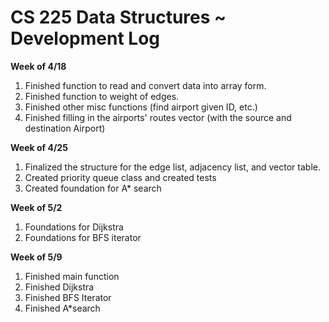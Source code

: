 # CS 225 Data Structures ~ Development Log

**Week of 4/18**
1) Finished function to read and convert data into array form.
2) Finished function to weight of edges.
3) Finished other misc functions (find airport given ID, etc.)
4) Finished filling in the airports' routes vector (with the source and destination Airport)

**Week of 4/25**
1) Finalized the structure for the edge list, adjacency list, and vector table.
2) Created priority queue class and created tests
3) Created foundation for A* search

**Week of 5/2**
1) Foundations for Dijkstra
2) Foundations for BFS iterator

**Week of 5/9**
1) Finished main function
2) Finished Dijkstra
3) Finished BFS Iterator
4) Finished A*search
